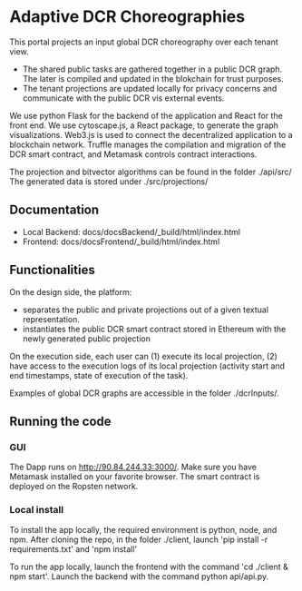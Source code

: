 #  Adaptive DCR Choreographies
This portal projects an input global DCR choreography over each tenant view. 
- The shared public tasks are gathered together in a public DCR graph. The later is compiled and updated in the blokchain for trust purposes. 
- The tenant projections are updated locally for privacy concerns and communicate with the public DCR vis external events. 

We use python Flask for the backend of the application and React for the front end. We use cytoscape.js, a React package, to generate the graph visualizations. Web3.js is used to connect the decentralized application to a blockchain network. Truffle manages the compilation and migration of the DCR smart contract, and Metamask controls contract interactions. 

The projection and bitvector algorithms can be found in the folder ./api/src/
The generated data is stored under ./src/projections/

## Documentation
- Local Backend: docs/docsBackend/_build/html/index.html
- Frontend: docs/docsFrontend/_build/html/index.html

## Functionalities
On the design side, the platform: 
- separates the public and private projections out of a given textual representation. 
- instantiates the public DCR smart contract stored in Ethereum with the newly generated public projection

On the execution side, each user can (1) execute its local projection, (2) have access to the execution logs of its local projection (activity start and end timestamps, state of execution of the task). 

Examples of global DCR graphs are accessible in the folder ./dcrInputs/.

## Running the code

### GUI
The Dapp runs on http://90.84.244.33:3000/. Make sure you have Metamask installed on your favorite browser. The smart contract is deployed on the Ropsten network. 
### Local install
To install the app locally, the required environment is python, node, and npm.
After cloning the repo, in the folder ./client, launch 'pip install -r requirements.txt' and 'npm install'

To run the app locally, launch the frontend with the command 'cd ./client & npm start'. Launch the backend with the command python api/api.py.
